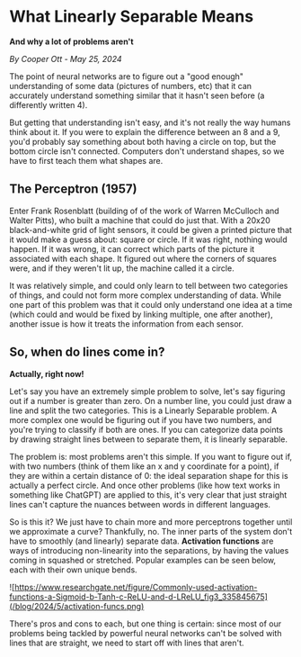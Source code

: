 # What Linearly Separable Means
**And why a lot of problems aren't**

*By Cooper Ott - May 25, 2024*

The point of neural networks are to figure out a "good enough" understanding of some data (pictures of numbers, etc) that it can accurately understand something similar that it hasn't seen before (a differently written 4).

But getting that understanding isn't easy, and it's not really the way humans think about it. If you were to explain the difference between an 8 and a 9, you'd probably say something about both having a circle on top, but the bottom circle isn't connected. Computers don't understand shapes, so we have to first teach them what shapes are.

## The Perceptron (1957)

Enter Frank Rosenblatt (building of of the work of Warren McCulloch and Walter Pitts), who built a machine that could do just that. With a 20x20 black-and-white grid of light sensors, it could be given a printed picture that it would make a guess about: square or circle. If it was right, nothing would happen. If it was wrong, it can correct which parts of the picture it associated with each shape. It figured out where the corners of squares were, and if they weren't lit up, the machine called it a circle.

It was relatively simple, and could only learn to tell between two categories of things, and could not form more complex understanding of data. While one part of this problem was that it could only understand one idea at a time (which could and would be fixed by linking multiple, one after another), another issue is how it treats the information from each sensor.

## So, when do lines come in?
**Actually, right now!**

Let's say you have an extremely simple problem to solve, let's say figuring out if a number is greater than zero. On a number line, you could just draw a line and split the two categories. This is a Linearly Separable problem. A more complex one would be figuring out if you have two numbers, and you're trying to classify if both are ones. If you can categorize data points by drawing straight lines between to separate them, it is linearly separable.

The problem is: most problems aren't this simple. If you want to figure out if, with two numbers (think of them like an x and y coordinate for a point), if they are within a certain distance of 0: the ideal separation shape for this is actually a perfect circle. And once other problems (like how text works in something like ChatGPT) are applied to this, it's very clear that just straight lines can't capture the nuances between words in different languages.

So is this it? We just have to chain more and more perceptrons together until we approximate a curve? Thankfully, no. The inner parts of the system don't have to smoothly (and linearly) separate data. **Activation functions** are ways of introducing non-linearity into the separations, by having the values coming in squashed or stretched. Popular examples can be seen below, each with their own unique bends.

![https://www.researchgate.net/figure/Commonly-used-activation-functions-a-Sigmoid-b-Tanh-c-ReLU-and-d-LReLU_fig3_335845675](/blog/2024/5/activation-funcs.png)

There's pros and cons to each, but one thing is certain: since most of our problems being tackled by powerful neural networks can't be solved with lines that are straight, we need to start off with lines that aren't.
